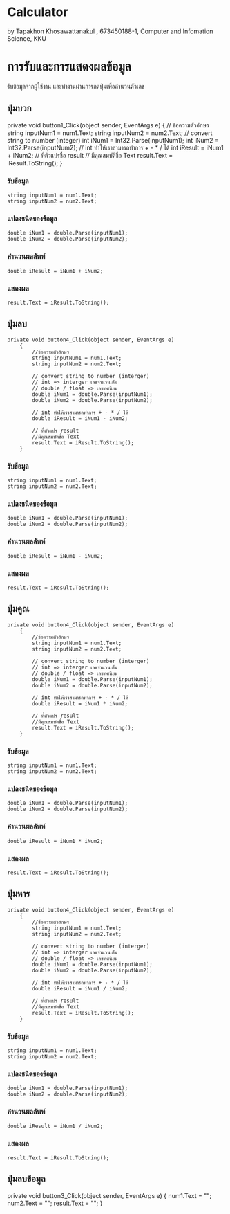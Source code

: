 ﻿# Calculator

by Tapakhon Khosawattanakul ,
673450188-1,
Computer and Infomation Science, KKU

# การรับและการแสดงผลข้อมูล

รับข้อมูลจากผู้ใช้งาน และทำงานผ่านการกดปุ่มเพื่อคำนวนตัวเลข

## ปุ่มบวก

private void button1_Click(object sender, EventArgs e)
{
    // ข้อความตัวอักษร
    string inputNum1 = num1.Text;
    string inputNum2 = num2.Text;
    // convert string to number (integer)
    int iNum1 = Int32.Parse(inputNum1);
    int iNum2 = Int32.Parse(inputNum2);
    // int ทำให้เราสามารถทำการ + - * / ได้
    int iResult = iNum1 + iNum2;
    // ที่ตัวแปรชื่อ result
    // มีคุณสมบัติชื่อ Text
    result.Text = iResult.ToString();
}

### รับข้อมูล
    string inputNum1 = num1.Text;
    string inputNum2 = num2.Text;
### แปลงชนิดของข้อมูล
    double iNum1 = double.Parse(inputNum1);
    double iNum2 = double.Parse(inputNum2);
### คำนวนผลลัพท์
    double iResult = iNum1 + iNum2;
### แสดงผล
    result.Text = iResult.ToString();
## ปุ่มลบ
    private void button4_Click(object sender, EventArgs e)
        {
            //ข้อความตัวอักษร
            string inputNum1 = num1.Text;
            string inputNum2 = num2.Text;

            // convert string to number (interger)
            // int => interger เลขจำนวนเต็ม
            // double / float => เลขทศนิยม
            double iNum1 = double.Parse(inputNum1);
            double iNum2 = double.Parse(inputNum2);

            // int ทำให้เราสามารถทำการ + - * / ได้
            double iResult = iNum1 - iNum2;

            // ที่ตัวแปร result
            //มีคุณสมบัตชื่อ Text
            result.Text = iResult.ToString();
        }
### รับข้อมูล
    string inputNum1 = num1.Text;
    string inputNum2 = num2.Text;
### แปลงชนิดของข้อมูล
    double iNum1 = double.Parse(inputNum1);
    double iNum2 = double.Parse(inputNum2);
### คำนวนผลลัพท์
    double iResult = iNum1 - iNum2;
### แสดงผล
    result.Text = iResult.ToString();

## ปุ่มคูณ
    private void button4_Click(object sender, EventArgs e)
        {
            //ข้อความตัวอักษร
            string inputNum1 = num1.Text;
            string inputNum2 = num2.Text;

            // convert string to number (interger)
            // int => interger เลขจำนวนเต็ม
            // double / float => เลขทศนิยม
            double iNum1 = double.Parse(inputNum1);
            double iNum2 = double.Parse(inputNum2);

            // int ทำให้เราสามารถทำการ + - * / ได้
            double iResult = iNum1 * iNum2;

            // ที่ตัวแปร result
            //มีคุณสมบัตชื่อ Text
            result.Text = iResult.ToString();
        }
### รับข้อมูล
    string inputNum1 = num1.Text;
    string inputNum2 = num2.Text;
### แปลงชนิดของข้อมูล
    double iNum1 = double.Parse(inputNum1);
    double iNum2 = double.Parse(inputNum2);
### คำนวนผลลัพท์
    double iResult = iNum1 * iNum2;
### แสดงผล
    result.Text = iResult.ToString();

## ปุ่มหาร
    private void button4_Click(object sender, EventArgs e)
        {
            //ข้อความตัวอักษร
            string inputNum1 = num1.Text;
            string inputNum2 = num2.Text;

            // convert string to number (interger)
            // int => interger เลขจำนวนเต็ม
            // double / float => เลขทศนิยม
            double iNum1 = double.Parse(inputNum1);
            double iNum2 = double.Parse(inputNum2);

            // int ทำให้เราสามารถทำการ + - * / ได้
            double iResult = iNum1 / iNum2;

            // ที่ตัวแปร result
            //มีคุณสมบัตชื่อ Text
            result.Text = iResult.ToString();
        }
### รับข้อมูล
    string inputNum1 = num1.Text;
    string inputNum2 = num2.Text;
### แปลงชนิดของข้อมูล
    double iNum1 = double.Parse(inputNum1);
    double iNum2 = double.Parse(inputNum2);
### คำนวนผลลัพท์
    double iResult = iNum1 / iNum2;
### แสดงผล
    result.Text = iResult.ToString();

## ปุ่มลบข้อมูล
private void button3_Click(object sender, EventArgs e)
        {
            num1.Text = "";
            num2.Text = "";
            result.Text = "";
        }
